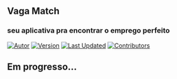 ## Vaga Match
### seu aplicativa pra encontrar o emprego perfeito

[![Autor](https://img.shields.io/badge/Autor-João%20Heitor-blue?color=blue)](https://github.com/jhmartins1)
[![Version](https://img.shields.io/badge/Versão-1.0-green.svg)](https://github.com/jhmartins1/vaga-match)
[![Last Updated](https://img.shields.io/github/last-commit/jhmartins1/vaga-match.svg)](https://github.com/jhmartins1/vaga-match/commits/master)
[![Contributors](https://img.shields.io/github/contributors/jhmartins1/vaga-match.svg)](https://github.com/jhmartins1/vaga-match/graphs/contributors)

## Em progresso...
